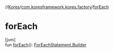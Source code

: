 //[Kores](../../index.md)/[com.koresframework.kores.factory](index.md)/[forEach](for-each.md)

# forEach

[jvm]\
fun [forEach](for-each.md)(): [ForEachStatement.Builder](../com.koresframework.kores.base/-for-each-statement/-builder/index.md)
